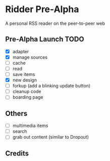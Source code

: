 # Ridder Pre-Alpha
A personal RSS reader on the peer-to-peer web

## Pre-Alpha Launch TODO

- [x] adapter
- [x] manage sources
- [ ] cache
- [ ] read
- [ ] save items
- [x] new design
- [ ] forkup (add a blinking update button)
- [ ] cleanup code
- [ ] boarding page

## Others
- [ ] multimedia items
- [ ] search
- [ ] grab out content (similar to Dropout)

## Credits
